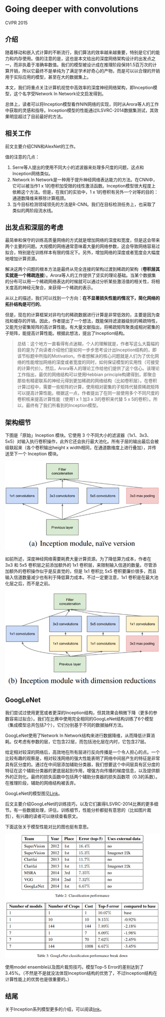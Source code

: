 # Going deeper with convolutions

CVPR 2015

## 介绍

随着移动和嵌入式计算的不断流行，我们算法的效率越来越重要，特别是它们的能力和内存使用。值的注意的是，这也是本文给出的深度网络架构设计的出发点之一，而非执着于准确率数值。我们的模型被设计成在推理阶段保持1.5百万次的计算开销，所以它最终不是单纯为了满足学术好奇心的产物，而是可以以合理的开销用于实际应用的模型，甚至在大的数据集上。

本文，我们将重点关注计算机视觉中高效率的深度神经网络架构，即Inception模型，这个名字受Network In Network论文启发得到。

总体上，读者可以将Inception模型看作NIN网络的实现，同时从Arora等人的工作中获取的灵感和指导。Inception模型的性能通过ILSVRC-2014数据集测试，其效果明显超过了目前最好的方法。

## 相关工作

前文主要介绍CNN和AlexNet的工作。

值的注意的几点：
1. Serre等人提出的使用不同大小的滤波器来处理多尺度的问题，这点和Inception网络类似。
2. Network In Network是一种用于提升神经网络表达能力的方法。在CNN中，它可以被当作1 x 1的卷积加受限的线性激活函数。Inception模型很大程度上依赖这个方法。但是，在我们的实验中，1 x 1的卷积有另外一个对等的目的：通道数降维来移除计算瓶颈。
3. 当今目标检测领域领先的方法是R-CNN。我们在目标检测任务上，也采取了类似的两阶段流水线。

## 出发点和深层的考虑

最简单和保守的训练高质量网络的方式就是增加网络的深度和宽度，但是这会带来两个主要的问题。大规模的网络通常意味着大量的网络参数，这会导致网络容易过拟合，特别是在训练样本有限的情况下。另外，增加网络的深度或者宽度会大幅度地增加计算资源。

解决这两个问题的根本方法是最终从完全连接的架构过渡到稀疏的架构（**卷积层其实就是一个稀疏连接**）。Arora等人的工作提供了坚实的理论基础。当某个数据集的分布可以用一个稀疏网络表达的时候就可以通过分析某些激活值的相关性，将相关度高的神经元聚合，来获得一个稀疏的表示。

从以上的描述，我们可以找到一个方向：**在不显著损失性能的情况下，简化网络的拓扑结构是可行的**。

但是，现在的计算框架对非均匀的稀疏数据进行计算是非常低效的，主要是因为查找和缓存的开销。因此，作者提出了一个想法，既能保持滤波器级别的稀疏特性，又能充分密集矩阵的高计算性能。有大量文献指出，将稀疏矩阵聚类成相对密集的子矩阵，能提高计算性能。根据此想法，提出了Inception结构。

> 总结：这个地方一直看得有点迷糊，个人的理解就是，作者写这么大篇幅的目的是为了向读者介绍他们是如何一步步思考设计出Inception结构的，即该节标题中所指的Motivation。作者想解决的核心问题就是人们为了优化网络的性能增加网络的深度或者宽度的同时，如何保证模型的实用性（可接受的计算代价）。然后，Arora等人的理论工作给他们提供了这个信心。该理论工作指出，最优的网络结构可以使用Hebbian principle构建得到，即聚合那些有精密联系的神经元得到更加稀疏的网络结构（比如卷积层）。在卷积计算过程中，需要一些矩阵的计算，使用相对密集的子矩阵代替原稀疏矩阵可以提高计算性能。根据这一点，作者提出了在同一层使用多个不同尺度的卷积核来提高计算性能（使用1 x 1 加3 x 3的卷积来代替 5 x 5的卷积）。所以，最终有了我们所看到的Inception模型。

## 架构细节

下图是「原始」Inception 模块。它使用 3 个不同大小的滤波器（1x1、3x3、5x5）对输入执行卷积操作，此外它还会执行最大池化。所有子层的输出最后会被级联起来（各个卷积输出height x width相同，在通道数维度上进行叠加），并传送至下一个 Inception 模块。

![inception-module-naive](tools/googLeNet-2.png)

如前所述，深度神经网络需要耗费大量计算资源。为了降低算力成本，作者在 3x3 和 5x5 卷积层之前添加额外的 1x1 卷积层，来限制输入信道的数量。尽管添加额外的卷积操作似乎是反直觉的，但是 1x1 卷积比 5x5 卷积要廉价很多，而且输入信道数量减少也有利于降低算力成本。不过一定要注意，1x1 卷积是在最大池化层之后，而不是之前。

![inception-module-DR](tools/googLeNet-3.png)

## GoogLeNet

我们尝试过使用更宽或者更深的Inception结构，但其效果会稍微下降（更多的参数容易过拟合）。我们在比赛中使用完全相同的GoogLeNet结构训练了6个模型（集成模型总共包括7个），它们分别基于不同的数据抽样方法。

GoogLeNet使用了Network In Network结构来进行数据降维，从而降低计算消耗。仅考虑有参数的层，它包含22层，而包括池化层在内时，它包含27层。

给定相对较深的网络后，高效地在所有层进行反向传播是一个令人担心的点。一个比较有趣的观察是，相对较浅网络的强大性能表明了网络中间层产生的特征是非常具有区分度的。通过在中间层添加辅助分类器，我们想要这个中间层具有区分度的特征在这个辅助分类器的更底层起到作用，增强方向传播的梯度信息，以及提供额外的正则化。最终的损失函数中包括两个辅助分类器的损失函数项（0.3的系数）。在推理阶段，辅助的网络结构被丢弃。

GoogLeNet的模型图见[Link](http://dgschwend.github.io/netscope/#/preset/googlenet)。

后文主要介绍GoogLeNet的训练技巧，以及它们赢得ILSVRC-2014比赛的更多细节。有一些数据处理，评估，训练细节，性能分析都挺有意思的（比如图片裁剪），有兴趣的读者可以继续查看原文。

下面这张关于模型性能对比的图也挺有意思。

![Model performance](tools/googLeNet-1.png)

使用model ensemble以及图片裁剪技巧，模型Top-5 Error的差别达到了3.45%。（不然是不是就没法体现Inception结构的优势了，不过Inception结构在计算性能上的优势也是很重要的。）

## 结尾

关于Inception系列模型更多的介绍，可以阅读[link](https://zhuanlan.zhihu.com/p/37505777)。
